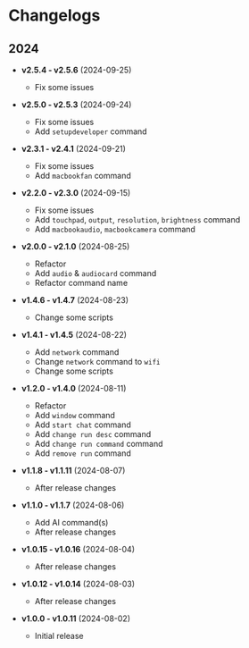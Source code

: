 # Changelogs

## 2024

- **v2.5.4 - v2.5.6** (2024-09-25)
  - Fix some issues

- **v2.5.0 - v2.5.3** (2024-09-24)
  - Fix some issues
  - Add `setupdeveloper` command

- **v2.3.1 - v2.4.1** (2024-09-21)
  - Fix some issues
  - Add `macbookfan` command

- **v2.2.0 - v2.3.0** (2024-09-15)
  - Fix some issues
  - Add `touchpad`, `output`, `resolution`, `brightness` command
  - Add `macbookaudio`, `macbookcamera` command

- **v2.0.0 - v2.1.0** (2024-08-25)
  - Refactor
  - Add `audio` & `audiocard` command
  - Refactor command name

- **v1.4.6 - v1.4.7** (2024-08-23)
  - Change some scripts

- **v1.4.1 - v1.4.5** (2024-08-22)
  - Add `network` command
  - Change `network` command to `wifi`
  - Change some scripts

- **v1.2.0 - v1.4.0** (2024-08-11)
  - Refactor
  - Add `window` command
  - Add `start chat` command
  - Add `change run desc` command
  - Add `change run command` command
  - Add `remove run` command

- **v1.1.8 - v1.1.11** (2024-08-07)
  - After release changes

- **v1.1.0 - v1.1.7** (2024-08-06)
  - Add AI command(s)
  - After release changes

- **v1.0.15 - v1.0.16** (2024-08-04)
  - After release changes

- **v1.0.12 - v1.0.14** (2024-08-03)
  - After release changes

- **v1.0.0 - v1.0.11** (2024-08-02)
  - Initial release
